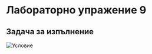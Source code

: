 # Лабораторно упражение 9
## Задача за изпълнение





![Условие](https://github.com/svetlyobg/CSharp-TU-Gabrovo-Masters-Degree/blob/master/Lab9/9.jpg "Условие")